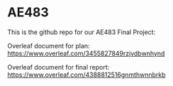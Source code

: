 # AE483
This is the github repo for our AE483 Final Project:

Overleaf document for plan: https://www.overleaf.com/3455827849rzjvdbwnhynd <br />

Overleaf document for final report: https://www.overleaf.com/4388812516gnmthwnnbrkb
